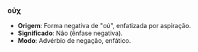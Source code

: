 ### οὐχ
- **Origem**: Forma negativa de "οὐ", enfatizada por aspiração.
- **Significado**: Não (ênfase negativa).
- **Modo**: Advérbio de negação, enfático.